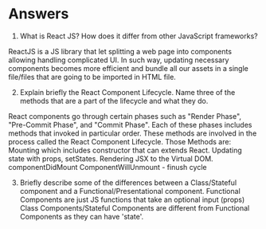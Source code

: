 # Answers

1. What is React JS? How does it differ from other JavaScript frameworks?

ReactJS is a JS library that let splitting a web page into components allowing handling complicated UI. In such way, updating necessary components becomes more efficient and bundle all our assets in a single file/files that are going to be imported in HTML file. 

2. Explain briefly the React Component Lifecycle. Name three of the methods that are a part of the lifecycle and what they do.

React components go through certain phases such as "Render Phase", "Pre-Commit Phase", and "Commit Phase". Each of these phases includes methods that invoked in particular order. These methods are involved in the process called the React Component Lifecycle. 
Those Methods are: 
Mounting which includes constructor that can extends React. Updating state with props, setStates. 
Rendering JSX to the Virtual DOM. componentDidMount
ComponentWillUnmount - finush cycle


3. Briefly describe some of the differences between a Class/Stateful component and a Functional/Presentational component.
Functional Components are just JS functions that take an optional input (props)
Class Components/Stateful Components are different from Functional Components as they can have 'state'.  